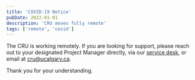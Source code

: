 ```yaml
---
title: 'COVID-19 Notice'
pubDate: 2022-01-01
description: 'CRU moves fully remote'
tags: ['remote', 'covid']
---
```


The CRU is working remotely. If you are looking for support, please reach out to your designated Project Manager directly, via our [service desk](https://researchcalgary.atlassian.net/servicedesk/customer/portal/7), or email at <cru@ucalgary.ca>.


Thank you for your understanding.